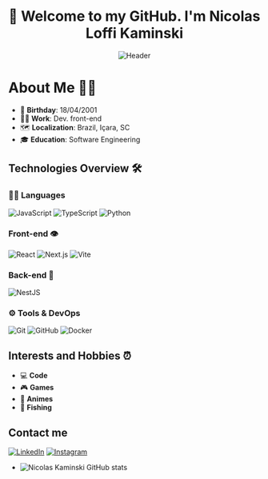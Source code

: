 <h1 align="center">👋 Welcome to my GitHub. I'm Nicolas Loffi Kaminski</h1>

<div align="center">
  <img src="https://64.media.tumblr.com/b7d81fe7d71011fd4042e8a3deb758f6/1f56cc5665bcfc13-da/s500x750/fb874174d7c681831804d91e92affbda7f04691b.gif" alt="Header">
</div>

# About Me 👱‍♂️

- 📆 **Birthday**: 18/04/2001
- 👩‍💻 **Work**: Dev. front-end
- 🗺️ **Localization**: Brazil, Içara, SC
- 🎓 **Education**: Software Engineering

## Technologies Overview 🛠️

### 👨‍💻 Languages

![JavaScript](https://img.shields.io/badge/JavaScript-F7DF1E?style=for-the-badge&logo=javascript&logoColor=black)
![TypeScript](https://img.shields.io/badge/TypeScript-007ACC?style=for-the-badge&logo=typescript&logoColor=white)
![Python](https://img.shields.io/badge/Python-3776AB?style=for-the-badge&logo=python&logoColor=white)

### Front-end 👁️

![React](https://img.shields.io/badge/React-20232A?style=for-the-badge&logo=react&logoColor=61DAFB)
![Next.js](https://img.shields.io/badge/Next.js-000000?style=for-the-badge&logo=nextdotjs&logoColor=white)
![Vite](https://img.shields.io/badge/Vite-646CFF?style=for-the-badge&logo=vite&logoColor=white)

### Back-end 🧠

![NestJS](https://img.shields.io/badge/NestJS-E0234E?style=for-the-badge&logo=nestjs&logoColor=white)

### ⚙️ Tools & DevOps

![Git](https://img.shields.io/badge/Git-F05032?style=for-the-badge&logo=git&logoColor=white)
![GitHub](https://img.shields.io/badge/GitHub-181717?style=for-the-badge&logo=github&logoColor=white)
![Docker](https://img.shields.io/badge/Docker-2496ED?style=for-the-badge&logo=docker&logoColor=white)

## Interests and Hobbies ⏰

- 💻 **Code**
- 🎮 **Games**
- 🗾 **Animes**
- 🎣 **Fishing**

## Contact me
[![LinkedIn](https://img.shields.io/badge/LinkedIn-0077B5?style=for-the-badge&logo=linkedin&logoColor=white)](https://www.linkedin.com/in/nicolas-kaminski-b479b8160/)
[![Instagram](https://img.shields.io/badge/Instagram-E4405F?style=for-the-badge&logo=instagram&logoColor=white)](https://www.instagram.com/nicolasloffikaminski/)

- ![Nicolas Kaminski GitHub stats](https://github-readme-stats.vercel.app/api?username=NicolasLK&show_icons=true&theme=radical)
